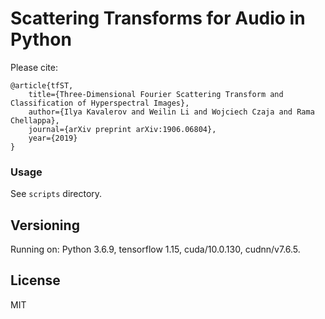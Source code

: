 # Scattering Transforms for Audio in Python

Please cite:

```
@article{tfST,
	title={Three-Dimensional Fourier Scattering Transform and Classification of Hyperspectral Images},
	author={Ilya Kavalerov and Weilin Li and Wojciech Czaja and Rama Chellappa},
	journal={arXiv preprint arXiv:1906.06804},
	year={2019}
}
```

### Usage

See `scripts` directory.

## Versioning

Running on: Python 3.6.9, tensorflow 1.15, cuda/10.0.130, cudnn/v7.6.5.

## License

MIT

